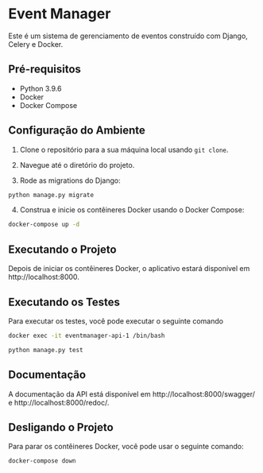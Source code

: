 # Event Manager

Este é um sistema de gerenciamento de eventos construído com Django, Celery e Docker.

## Pré-requisitos

- Python 3.9.6
- Docker
- Docker Compose

## Configuração do Ambiente

1. Clone o repositório para a sua máquina local usando `git clone`.

2. Navegue até o diretório do projeto.

3. Rode as migrations do Django:

```bash
python manage.py migrate
```

4. Construa e inicie os contêineres Docker usando o Docker Compose:

```bash
docker-compose up -d
```

## Executando o Projeto

Depois de iniciar os contêineres Docker, o aplicativo estará disponível em http://localhost:8000.  

## Executando os Testes

Para executar os testes, você pode executar o seguinte comando

```bash
docker exec -it eventmanager-api-1 /bin/bash

python manage.py test
```

## Documentação

A documentação da API está disponível em http://localhost:8000/swagger/ e http://localhost:8000/redoc/.

## Desligando o Projeto
Para parar os contêineres Docker, você pode usar o seguinte comando:

```bash
docker-compose down
```
